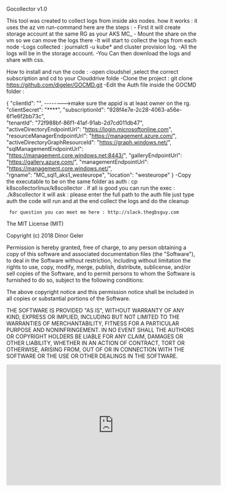   Gocollector v1.0 
  
  This tool was created to collect logs from inside aks nodes.  how it works :  it uses the az vm run-command  here are the steps :  - First it will create storage account at the same RG as your AKS MC_  - Mount the share on the vm so we can move the logs there  -It will start to collect the logs from each node   -Logs collected : journalctl -u kube* and cluster provision log.  -All the logs will be in the storage account.  -You Can then download the logs and share with css.

How to install and run the code : -open cloudshel ,select the correct subscription and cd to your Clouddrive folde -Clone the project : git clone https://github.com/digeler/GOCMD.git -Edit the Auth file inside the GOCMD folder :

{  "clientId": "", -------->make sure the appid is at least owner on the rg. 
"clientSecret": "****",  "subscriptionId": "928f4e7e-2c28-4063-a56e-6f1e6f2bb73c",  
"tenantId": "72f988bf-86f1-41af-91ab-2d7cd011db47", 
"activeDirectoryEndpointUrl": "https://login.microsoftonline.com",
"resourceManagerEndpointUrl": "https://management.azure.com/",  
"activeDirectoryGraphResourceId": "https://graph.windows.net/", 
"sqlManagementEndpointUrl": "https://management.core.windows.net:8443/",
"galleryEndpointUrl": "https://gallery.azure.com/",
"managementEndpointUrl": "https://management.core.windows.net/",  
"rgname": "MC_sql1_aks1_westeurope",  "location": "westeurope"
}
     -Copy the executable to be on the same folder as auth : cp k8scollectorlinux/k8scollector .  if all is good you can run the exec :  ./k8scollector  it will ask :  please enter the full path to the auth file  just type auth  the code will run and at the end collect the logs and do the cleanup   
     
     for question you can meet me here : http://slack.thegbsguy.com

The MIT License (MIT)

Copyright (c) 2018 Dinor Geler 

Permission is hereby granted, free of charge, to any person obtaining a copy of this software and associated documentation files (the "Software"), to deal in the Software without restriction, including without limitation the rights to use, copy, modify, merge, publish, distribute, sublicense, and/or sell copies of the Software, and to permit persons to whom the Software is furnished to do so, subject to the following conditions:

The above copyright notice and this permission notice shall be included in all copies or substantial portions of the Software.

THE SOFTWARE IS PROVIDED "AS IS", WITHOUT WARRANTY OF ANY KIND, EXPRESS OR IMPLIED, INCLUDING BUT NOT LIMITED TO THE WARRANTIES OF MERCHANTABILITY, FITNESS FOR A PARTICULAR PURPOSE AND NONINFRINGEMENT. IN NO EVENT SHALL THE AUTHORS OR COPYRIGHT HOLDERS BE LIABLE FOR ANY CLAIM, DAMAGES OR OTHER LIABILITY, WHETHER IN AN ACTION OF CONTRACT, TORT OR OTHERWISE, ARISING FROM, OUT OF OR IN CONNECTION WITH THE SOFTWARE OR THE USE OR OTHER DEALINGS IN THE SOFTWARE.  


<iframe width="560" height="315" src="https://www.youtube.com/embed/IAbXuSNHrAU" frameborder="0" allow="autoplay; encrypted-media" allowfullscreen></iframe>



